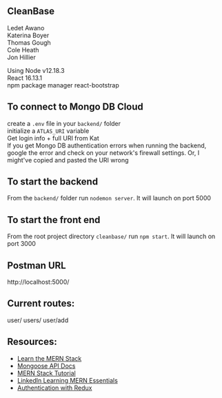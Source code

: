## CleanBase 
Ledet Awano\
Katerina Boyer\
Thomas Gough\
Cole Heath\
Jon Hillier

Using Node v12.18.3\
React 16.13.1\
npm package manager
react-bootstrap

## To connect to Mongo DB Cloud 
create a `.env` file in your `backend/`  folder\
initialize a `ATLAS_URI` variable\
Get login info + full URI from Kat\
If you get Mongo DB authentication errors when running the backend, google the error and check on your network's firewall settings. Or, I might've copied and pasted the URI wrong 

## To start the backend 
From the `backend/` folder run `nodemon server`. It will launch on port 5000

## To start the front end 
From the root project directory `cleanbase/` run  `npm start`. It will launch on port 3000

## Postman URL
http://localhost:5000/

## Current routes:
user/
users/
user/add

## Resources:
* [Learn the MERN Stack](https://medium.com/@beaucarnes/learn-the-mern-stack-by-building-an-exercise-tracker-mern-tutorial-59c13c1237a1)
* [Mongoose API Docs](https://mongoosejs.com/docs/index.html)
* [MERN Stack Tutorial](https://codingthesmartway.com/the-mern-stack-tutorial-building-a-react-crud-application-from-start-to-finish-part-2/)
* [LinkedIn Learning MERN Essentials](https://www.linkedin.com/learning/mern-essential-training/learn-all-about-mern?u=74650722)
* [Authentication with Redux](https://levelup.gitconnected.com/i-built-a-m-e-r-n-codebase-in-an-hour-742acd71ed7e)

